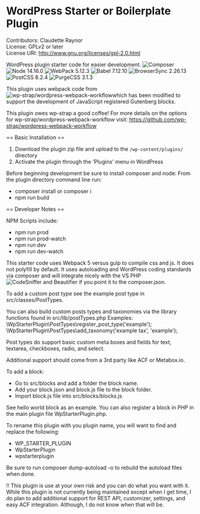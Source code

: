 # WordPress Starter or Boilerplate Plugin
Contributors: Claudette Raynor \
License: GPLv2 or later \
License URI: http://www.gnu.org/licenses/gpl-2.0.html

WordPress plugin starter code for easier development.
![Composer](https://img.shields.io/badge/Composer-brightgreen)
![Node 14.16.0](https://img.shields.io/badge/Node-14.16.0-brightgreen)
![WebPack 5.12.3](https://img.shields.io/badge/WebPack-5.12.3-brightgreen)
![Babel 7.12.10](https://img.shields.io/badge/Babel-7.12.10-brightgreen)
![BrowserSync 2.26.13](https://img.shields.io/badge/BrowserSync-2.26.13-brightgreen)
![PostCSS 8.2.4](https://img.shields.io/badge/PostCSS-8.2.4-brightgreen)
![PurgeCSS 3.1.3](https://img.shields.io/badge/PurgeCSS-3.1.3-brightgreen)

This plugin uses webpack code from ![wp-strap/wordpress-webpack-workflow](https://github.com/wp-strap/wordpress-webpack-workflow)which has been modified to support the development of JavaScript registered Gutenberg blocks. 

This plugin owes wp-strap a good coffee! For more details on the options for wp-strap/wordpress-webpack-workflow visit:
https://github.com/wp-strap/wordpress-webpack-workflow


== Basic Installation ==

1. Download the plugin zip file and upload to the `/wp-content/plugins/` directory
2. Activate the plugin through the 'Plugins' menu in WordPress

Before beginning development be sure to install composer and node:
From the plugin directory command line run: 
- composer install or composer i
- npm run build

== Developer Notes ==

NPM Scripts include: 
- npm run prod
- npm run prod-watch 
- npm run dev
- npm run dev-watch

This starter code uses Webpack 5 versus gulp to compile css and js. It does not polyfill by default. It uses autoloading and WordPress coding standards via composer and will integrate nicely with the VS PHP ![CodeSniffer and Beautifier](https://marketplace.visualstudio.com/items?itemName=ValeryanM.vscode-phpsab) if you point it to the composer.json.

To add a custom post type see the example post type in src/classes/PostTypes. 

You can also build custom posts types and taxonomies via the library functions found in src/lib/postTypes.php
Examples:
\WpStarterPlugin\PostTypes\register_post_type('example');
\WpStarterPlugin\PostTypes\add_taxonomy('example tax', 'example');

Post types do support basic custom meta boxes and fields for text, textarea, checkboxes, radio, and select.

Additional support should come from a 3rd party like ACF or Metabox.io.

To add a block: 
- Go to src/blocks and add a folder the block name. 
- Add your block.json and block.js file to the block folder.
- Import block.js file into src/blocks/blocks.js

See hello world block as an example. You can also register a block in PHP in the main plugin file WpStarterPlugin.php.

To rename this plugin with you plugin name, you will want to find and replace the following: 
- WP_STARTER_PLUGIN
- WpStarterPlugin
- wpstarterplugin

Be sure to run composer dump-autoload -o to rebuild the autoload files when done.

!! This plugin is use at your own risk and you can do what you want with it. While this plugin is not currently being maintained except when I get time, I do plan to add additional support for REST API, customizer, settings, and easy ACF integration. Although, I do not know when that will be.

